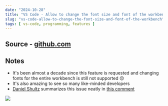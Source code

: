 ```yaml
---
date: "2024-10-28"
title: "VS Code - Allow to change the font size and font of the workbench"
slug: "vs-code-allow-to-change-the-font-size-and-font-of-the-workbench"
tags: [ vs-code, programming, features ]
---
```




## Source - [github.com][1]

## Notes
* It's been almost a decade since this feature is requested and changing fonts for the entire workbench is still not supported 😒
* It's also amazing to see so many like-minded developers
* [Daniel Shultz][2] summarizes this issue neatly in [this comment][3]

<img src="/reads/2024/10/images/vscode-oldest-open-issue-comment.png" class="image-center" />



   [1]: https://github.com/microsoft/vscode/issues/519
   [2]: https://github.com/slifty
   [3]: https://github.com/microsoft/vscode/issues/519#issuecomment-2419623842
